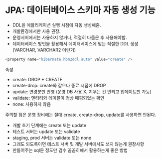 # JPA: 데이터베이스 스키마 자동 생성 기능

- DDL을 애플리케이션 실행 시점에 자동 생성해줌.
- 개발환경에서만 사용 권장.
- 운영서버에서는 사용하지 않거나, 적절히 다듬은 후 사용해야함.
- 데이터베이스 방언을 활용해서 데이터베이스에 맞는 적절한 DDL 생성 (VARCHAR, VARCHAR2 이런거)

```java
<property name="hibernate.hbm2ddl.auto" value="create" />
```

속성

- create: DROP + CREATE
- create-drop: create와 같으나 종료 시점에 DROP
- update: 변경분만 반영 (운영 DB 사용 X, 지우는 건 안되고 업데이트만 가능)
- validate: 엔티티와 테이블이 정상 매핑되었는 확인
- none: 사용하지 않음

주의할 점은 운영 장비에는 절대 create, create-drop, update를 사용하면 안된다.

- 개발 초기 단계에는 create 또는 update
- 테스트 서버는 update 또는 validate
- staging, prod 서버는 validate 또는 none
- 그래도 되도록이면 테스트 서버 및 개발 서버에서도 쓰지 않는게 권장사항
- 만들어주는 sql문 정도만 검수 꼼꼼히해서 활용하는게 좋은 방법
